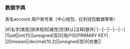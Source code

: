 ### 数据字典

表名account
用户账号表（中心钱包、红利钱包数据等等）

|#|名字|类型|排序规则|属性|空|默认|注释|额外|
|--|--|--|--|--|
|1|uid||int(11)||unsigned|否|0|用户ID|PRIMARY KEY|
|2|mission||decimal(10,2)||unsigned|否|0|优惠||



